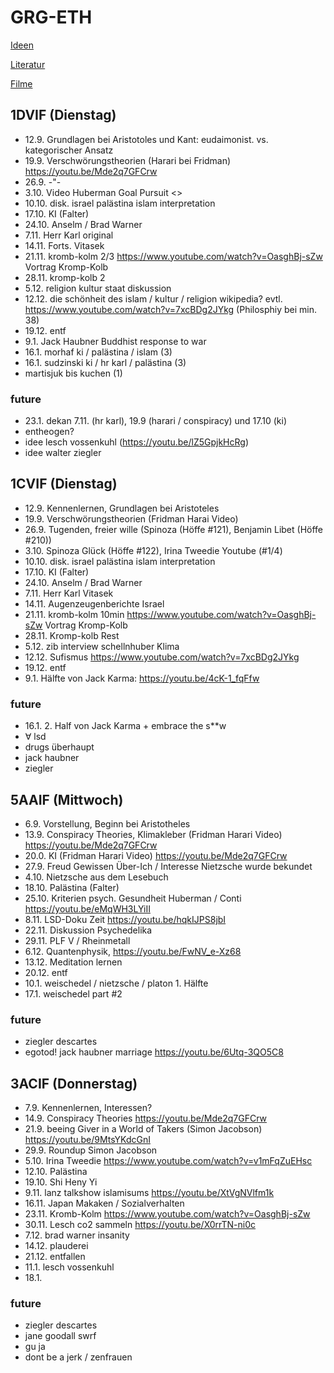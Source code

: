 # GRG-ETH

[Ideen](Ideen.html)

[Literatur](Literatur.html)

[Filme](Filme.html)

## 1DVIF (Dienstag)

-   12.9. Grundlagen bei Aristotoles und Kant: eudaimonist. vs. kategorischer
    Ansatz
-   19.9. Verschwörungstheorien (Harari bei Fridman)
    <https://youtu.be/Mde2q7GFCrw>
-   26.9. -"-
-   3.10. Video Huberman Goal Pursuit <>
-   10.10. disk. israel palästina islam interpretation
-   17.10. KI (Falter)
-   24.10. Anselm / Brad Warner
-   7.11. Herr Karl original
-   14.11. Forts. Vitasek
-   21.11. kromb-kolm 2/3 <https://www.youtube.com/watch?v=OasghBj-sZw> Vortrag
    Kromp-Kolb
-   28.11. kromp-kolb 2
-   5.12. religion kultur staat diskussion
-   12.12. die schönheit des islam / kultur / religion wikipedia? evtl.
    <https://www.youtube.com/watch?v=7xcBDg2JYkg> (Philosphiy bei min. 38)
-   19.12. entf
-   9.1. Jack Haubner Buddhist response to war
-   16.1. morhaf ki / palästina / islam (3)
-   16.1. sudzinski ki / hr karl / palästina (3)
-   martisjuk bis kuchen (1)

### future

-   23.1. dekan 7.11. (hr karl), 19.9 (harari / conspiracy) und 17.10 (ki)
-   entheogen?
-   idee lesch vossenkuhl (https://youtu.be/lZ5GpjkHcRg)
-   idee walter ziegler

## 1CVIF (Dienstag)

-   12.9. Kennenlernen, Grundlagen bei Aristoteles
-   19.9. Verschwörungstheorien (Fridman Harai Video)
-   26.9. Tugenden, freier wille (Spinoza (Höffe #121), Benjamin Libet (Höffe
    #210))
-   3.10. Spinoza Glück (Höffe #122), Irina Tweedie Youtube (#1/4)
-   10.10. disk. israel palästina islam interpretation
-   17.10. KI (Falter)
-   24.10. Anselm / Brad Warner
-   7.11. Herr Karl Vitasek
-   14.11. Augenzeugenberichte Israel
-   21.11. kromb-kolm 10min <https://www.youtube.com/watch?v=OasghBj-sZw>
    Vortrag Kromp-Kolb
-   28.11. Kromp-kolb Rest
-   5.12. zib interview schellnhuber Klima
-   12.12. Sufismus <https://www.youtube.com/watch?v=7xcBDg2JYkg>
-   19.12. entf
-   9.1. Hälfte von Jack Karma: <https://youtu.be/4cK-1_fqFfw>

### future

-   16.1. 2. Half von Jack Karma + embrace the s\*\*w
-   ∀ lsd
-   drugs überhaupt
-   jack haubner
-   ziegler

## 5AAIF (Mittwoch)

-   6.9. Vorstellung, Beginn bei Aristotheles
-   13.9. Conspiracy Theories, Klimakleber (Fridman Harari Video)
    <https://youtu.be/Mde2q7GFCrw>
-   20.0. KI (Fridman Harari Video) <https://youtu.be/Mde2q7GFCrw>
-   27.9. Freud Gewissen Über-Ich / Interesse Nietzsche wurde bekundet
-   4.10. Nietzsche aus dem Lesebuch
-   18.10. Palästina (Falter)
-   25.10. Kriterien psych. Gesundheit Huberman / Conti
    <https://youtu.be/eMqWH3LYiII>
-   8.11. LSD-Doku Zeit <https://youtu.be/hqkIJPS8jbI>
-   22.11. Diskussion Psychedelika
-   29.11. PLF V / Rheinmetall
-   6.12. Quantenphysik, <https://youtu.be/FwNV_e-Xz68>
-   13.12. Meditation lernen
-   20.12. entf
-   10.1. weischedel / nietzsche / platon 1. Hälfte
-   17.1. weischedel part #2

### future

-   ziegler descartes
-   egotod! jack haubner marriage <https://youtu.be/6Utq-3QO5C8>

## 3ACIF (Donnerstag)

-   7.9. Kennenlernen, Interessen?
-   14.9. Conspiracy Theories <https://youtu.be/Mde2q7GFCrw>
-   21.9. beeing Giver in a World of Takers (Simon Jacobson)
    <https://youtu.be/9MtsYKdcGnI>
-   29.9. Roundup Simon Jacobson
-   5.10. Irina Tweedie <https://www.youtube.com/watch?v=v1mFqZuEHsc>
-   12.10. Palästina
-   19.10. Shi Heny Yi
-   9.11. lanz talkshow islamisums <https://youtu.be/XtVgNVlfm1k>
-   16.11. Japan Makaken / Sozialverhalten
-   23.11. Kromb-Kolm <https://www.youtube.com/watch?v=OasghBj-sZw>
-   30.11. Lesch co2 sammeln <https://youtu.be/X0rrTN-ni0c>
-   7.12. brad warner insanity
-   14.12. plauderei
-   21.12. entfallen
-   11.1. lesch vossenkuhl
-   18.1.

### future

-   ziegler descartes
-   jane goodall swrf
-   gu ja
-   dont be a jerk / zenfrauen

